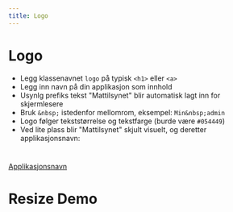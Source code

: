 ```yaml
---
title: Logo
---
```


# Logo <mark data-badge="Alfa"></mark>

- Legg klassenavnet `logo` på typisk `<h1>` eller `<a>`
- Legg inn navn på din applikasjon som innhold
- Usynlg prefiks tekst "Mattilsynet" blir automatisk lagt inn for skjermlesere
- Bruk `&nbsp;` istedenfor mellomrom, eksempel: `Min&nbsp;admin`
- Logo følger tekststørrelse og tekstfarge (burde være `#054449`)
- Ved lite plass blir "Mattilsynet" skjult visuelt, og deretter applikasjonsnavn:

<Story layout="rows">
<h1 class="styles.logo"></h1>
<a class="styles.logo" href="/">Applikasjonsnavn</a>

<div class="demo-resize">
  <h1 class="styles.logo">Resize&nbsp;Demo</h1>
</div>
</Story>